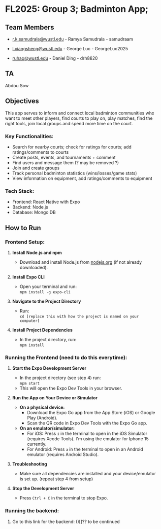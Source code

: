 # FL2025: Group 3; Badminton App;

## Team Members
- r.k.samudrala@wustl.edu - Ramya Samudrala - samudraam

- l.xiangsheng@wustl.edu - George Luo - GeorgeLuo2025

- ruhao@wustl.edu - Daniel Ding - drh8820

## TA
Abdou Sow

## Objectives
This app serves to inform and connect local badminton communities who want to meet other players, find courts to play on, play matches, find the right tools, join local groups and spend more time on the court.

### Key Functionalities: 
- Search for nearby courts; check for ratings for courts; add ratings/comments to courts
- Create posts, events, and tournaments + comment
- Find users and message them (? may be removed ?)
- Join and create groups
- Track personal badminton statistics (wins/losses/game stats)
- View information on equipment, add ratings/comments to equipment

### Tech Stack:
 - Frontend: React Native with Expo
 - Backend: Node.js
 - Database: Mongo DB

## How to Run

### Frontend Setup:
1. **Install Node.js and npm**  
   - Download and install Node.js from [nodejs.org](https://nodejs.org/) (if not already downloaded).

2. **Install Expo CLI**  
   - Open your terminal and run:  
     `npm install -g expo-cli`

4. **Navigate to the Project Directory**  
   - Run:  
     `cd [replace this with how the project is named on your computer]` 

5. **Install Project Dependencies**  
   - In the project directory, run:  
     `npm install`

### Running the Frontend (need to do this everytime):

1. **Start the Expo Development Server**  
   - In the project directory (see step 4) run:  
     `npm start`  
   - This will open the Expo Dev Tools in your browser.

2. **Run the App on Your Device or Simulator**  
   - **On a physical device:**  
     - Download the Expo Go app from the App Store (iOS) or Google Play (Android).
     - Scan the QR code in Expo Dev Tools with the Expo Go app.
   - **On an emulator/simulator:**  
     - For iOS: Press `i` in the terminal to open in the iOS Simulator (requires Xcode Tools). I'm using the emulator for Iphone 15 currently.
     - For Android: Press `a` in the terminal to open in an Android emulator (requires Android Studio).

3. **Troubleshooting**  
   - Make sure all dependencies are installed and your device/emulator is set up. (repeat step 4 from setup) 

4. **Stop the Development Server**  
   - Press `Ctrl + C` in the terminal to stop Expo.

### Running the backend:
1. Go to this link for the backend: ()[]?? to be continued 